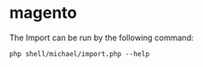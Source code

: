 # magento
The Import can be run by the following command:
```
php shell/michael/import.php --help 
```
